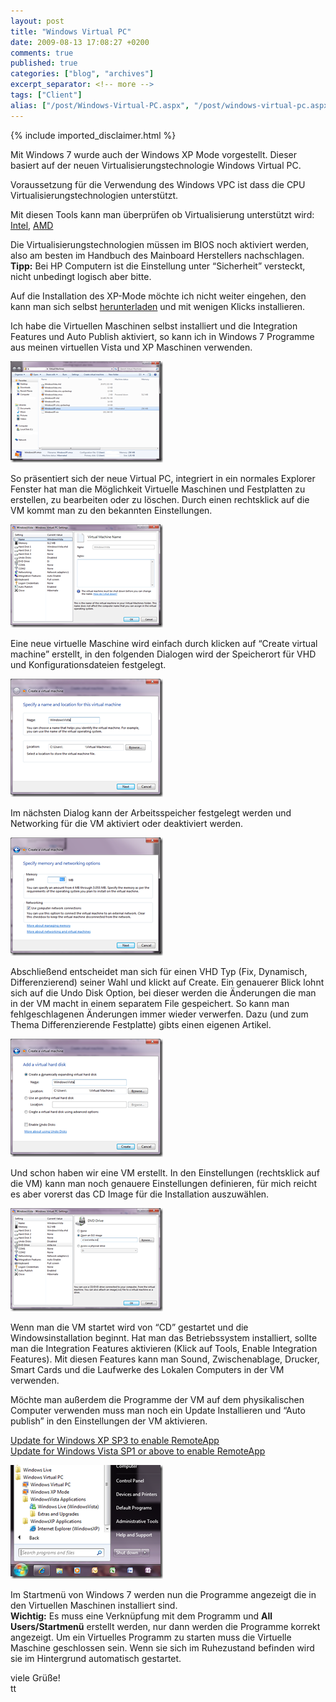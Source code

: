```yaml
---
layout: post
title: "Windows Virtual PC"
date: 2009-08-13 17:08:27 +0200
comments: true
published: true
categories: ["blog", "archives"]
excerpt_separator: <!-- more -->
tags: ["Client"]
alias: ["/post/Windows-Virtual-PC.aspx", "/post/windows-virtual-pc.aspx"]
---
```

<!-- more -->
{% include imported_disclaimer.html %}
<p>Mit Windows 7 wurde auch der Windows XP Mode vorgestellt. Dieser basiert auf der neuen Virtualisierungstechnologie Windows Virtual PC.</p>  <p>Voraussetzung für die Verwendung des Windows VPC ist dass die CPU Virtualisierungstechnologien unterstützt. </p>  <p>Mit diesen Tools kann man überprüfen ob Virtualisierung unterstützt wird: <a href="http://www.intel.com/support/processors/tools/piu/" target="_blank">Intel</a>, <a href="http://support.amd.com/us/Pages/dynamicDetails.aspx?ListID=c5cd2c08-1432-4756-aafa-4d9dc646342f&amp;ItemID=172" target="_blank">AMD</a></p>  <p>Die Virtualisierungstechnologien müssen im BIOS noch aktiviert werden, also am besten im Handbuch des Mainboard Herstellers nachschlagen.    <br /><strong>Tipp:</strong> Bei HP Computern ist die Einstellung unter “Sicherheit” versteckt, nicht unbedingt logisch aber bitte.</p>  <p>Auf die Installation des XP-Mode möchte ich nicht weiter eingehen, den kann man sich selbst <a href="http://www.microsoft.com/windows/virtual-pc/download.aspx" target="_blank">herunterladen</a> und mit wenigen Klicks installieren.</p>  <p>Ich habe die Virtuellen Maschinen selbst installiert und die Integration Features und Auto Publish aktiviert, so kann ich in Windows 7 Programme aus meinen virtuellen Vista und XP Maschinen verwenden.</p>  <p><a href="/assets/image_38.png"><img style="border-bottom: 0px; border-left: 0px; display: inline; border-top: 0px; border-right: 0px" title="image" border="0" alt="image" src="/assets/image_thumb_38.png" width="244" height="162" /></a> </p>  <p>So präsentiert sich der neue Virtual PC, integriert in ein normales Explorer Fenster hat man die Möglichkeit Virtuelle Maschinen und Festplatten zu erstellen, zu bearbeiten oder zu löschen. Durch einen rechtsklick auf die VM kommt man zu den bekannten Einstellungen.</p>  <p><a href="/assets/image_32.png"><img style="border-right-width: 0px; display: inline; border-top-width: 0px; border-bottom-width: 0px; border-left-width: 0px" title="image" border="0" alt="image" src="/assets/image_thumb_32.png" width="244" height="165" /></a> </p>  <p>Eine neue virtuelle Maschine wird einfach durch klicken auf “Create virtual machine” erstellt, in den folgenden Dialogen wird der Speicherort für VHD und Konfigurationsdateien festgelegt.</p>  <p><a href="/assets/image_33.png"><img style="border-right-width: 0px; display: inline; border-top-width: 0px; border-bottom-width: 0px; border-left-width: 0px" title="image" border="0" alt="image" src="/assets/image_thumb_33.png" width="244" height="189" /></a> </p>  <p>Im nächsten Dialog kann der Arbeitsspeicher festgelegt werden und Networking für die VM aktiviert oder deaktiviert werden.</p>  <p><a href="/assets/image_34.png"><img style="border-right-width: 0px; display: inline; border-top-width: 0px; border-bottom-width: 0px; border-left-width: 0px" title="image" border="0" alt="image" src="/assets/image_thumb_34.png" width="244" height="189" /></a> </p>  <p>Abschließend entscheidet man sich für einen VHD Typ (Fix, Dynamisch, Differenzierend) seiner Wahl und klickt auf Create. Ein genauerer Blick lohnt sich auf die Undo Disk Option, bei dieser werden die Änderungen die man in der VM macht in einem separatem File gespeichert. So kann man fehlgeschlagenen Änderungen immer wieder verwerfen. Dazu (und zum Thema Differenzierende Festplatte) gibts einen eigenen Artikel.</p>  <p><a href="/assets/image_35.png"><img style="border-right-width: 0px; display: inline; border-top-width: 0px; border-bottom-width: 0px; border-left-width: 0px" title="image" border="0" alt="image" src="/assets/image_thumb_35.png" width="244" height="189" /></a>&#160;</p>  <p>Und schon haben wir eine VM erstellt. In den Einstellungen (rechtsklick auf die VM) kann man noch genauere Einstellungen definieren, für mich reicht es aber vorerst das CD Image für die Installation auszuwählen.</p>  <p><a href="/assets/image_36.png"><img style="border-right-width: 0px; display: inline; border-top-width: 0px; border-bottom-width: 0px; border-left-width: 0px" title="image" border="0" alt="image" src="/assets/image_thumb_36.png" width="244" height="165" /></a> </p>  <p>Wenn man die VM startet wird von “CD” gestartet und die Windowsinstallation beginnt. Hat man das Betriebssystem installiert, sollte man die Integration Features aktivieren (Klick auf Tools, Enable Integration Features). Mit diesen Features kann man Sound, Zwischenablage, Drucker, Smart Cards und die Laufwerke des Lokalen Computers in der VM verwenden.</p>  <p>Möchte man außerdem die Programme der VM auf dem physikalischen Computer verwenden muss man noch ein Update Installieren und “Auto publish” in den Einstellungen der VM aktivieren.</p>  <p><a href="http://www.microsoft.com/downloads/details.aspx?FamilyID=e5433d88-685f-4036-b435-570ff53598cd&amp;displaylang=en" target="_blank">Update for Windows XP SP3 to enable RemoteApp</a>     <br /><a href="http://www.microsoft.com/downloads/details.aspx?FamilyID=26a2de17-8355-4e8d-8f33-9211e48651fb&amp;displaylang=en" target="_blank">Update for Windows Vista SP1 or above to enable RemoteApp</a></p>  <p><a href="/assets/image_37.png"><img style="border-right-width: 0px; display: inline; border-top-width: 0px; border-bottom-width: 0px; border-left-width: 0px" title="image" border="0" alt="image" src="/assets/image_thumb_37.png" width="244" height="182" /></a> </p>  <p>Im Startmenü von Windows 7 werden nun die Programme angezeigt die in den Virtuellen Maschinen installiert sind.&#160; <br /><strong>Wichtig:</strong> Es muss eine Verknüpfung mit dem Programm und <strong>All Users/Startmenü</strong> erstellt werden, nur dann werden die Programme korrekt angezeigt. Um ein Virtuelles Programm zu starten muss die Virtuelle Maschine geschlossen sein. Wenn sie sich im Ruhezustand befinden wird sie im Hintergrund automatisch gestartet.</p>  <p>viele Grüße!   <br />tt</p>
